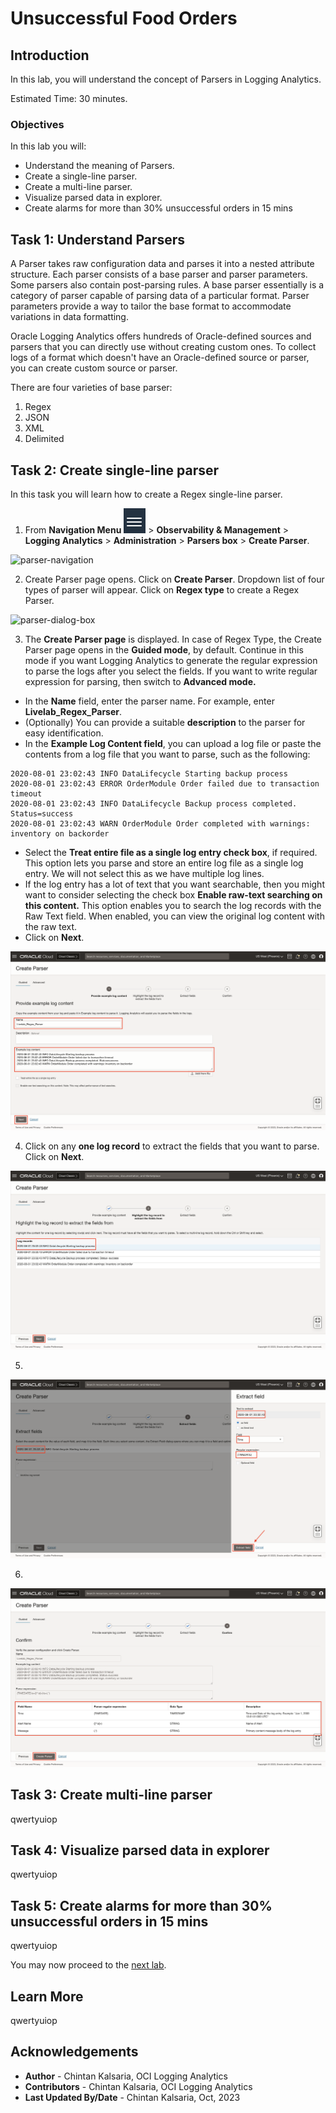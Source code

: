 # Unsuccessful Food Orders

## Introduction

In this lab, you will understand the concept of Parsers in Logging Analytics.

Estimated Time: 30 minutes.

### Objectives

In this lab you will:

* Understand the meaning of Parsers.
* Create a single-line parser.
* Create a multi-line parser.
* Visualize parsed data in explorer.
* Create alarms for more than 30% unsuccessful orders in 15 mins

## Task 1: Understand Parsers

A Parser takes raw configuration data and parses it into a nested attribute structure. Each parser consists of a base parser and parser parameters. Some parsers also contain post-parsing rules. A base parser essentially is a category of parser capable of parsing data of a particular format. Parser parameters provide a way to tailor the base format to accommodate variations in data formatting.

Oracle Logging Analytics offers hundreds of Oracle-defined sources and parsers that you can directly use without creating custom ones. To collect logs of a format which doesn't have an Oracle-defined source or parser, you can create custom source or parser.

There are four varieties of base parser:

1. Regex
2. JSON
3. XML
4. Delimited

## Task 2:  Create single-line parser

In this task you will learn how to create a Regex single-line parser.

1. From **Navigation Menu** ![navigation-menu](images/navigation-menu.png) > **Observability & Management** > **Logging Analytics** > **Administration** > **Parsers box** > **Create Parser**.

![parser-navigation](images/parser-navigation.gif)

2. Create Parser page opens. Click on **Create Parser**. Dropdown list of four types of parser will appear. Click on **Regex type** to create a Regex Parser.

![parser-dialog-box](images/parser-box.png)

3. The **Create Parser page** is displayed. In case of Regex Type, the Create Parser page opens in the **Guided mode**, by default. Continue in this mode if you want Logging Analytics to generate the regular expression to parse the logs after you select the fields. If you want to write regular expression for parsing, then switch to **Advanced mode.**

- In the **Name** field, enter the parser name. For example, enter **Livelab\_Regex\_Parser**.
- (Optionally) You can provide a suitable **description** to the parser for easy identification.
- In the **Example Log Content field**, you can upload a log file or paste the contents from a log file that you want to parse,  such as the following:

```
2020-08-01 23:02:43 INFO DataLifecycle Starting backup process
2020-08-01 23:02:43 ERROR OrderModule Order failed due to transaction timeout
2020-08-01 23:02:43 INFO DataLifecycle Backup process completed. Status=success
2020-08-01 23:02:43 WARN OrderModule Order completed with warnings: inventory on backorder
```

- Select the **Treat entire file as a single log entry check box**, if required. This option lets you parse and store an entire log file as a single log entry. We will not select this as we have multiple log lines.
- If the log entry has a lot of text that you want searchable, then you might want to consider selecting the check box **Enable raw-text searching on this content.** This option enables you to search the log records with the Raw Text field. When enabled, you can view the original log content with the raw text.
- Click on **Next**.

![create-parser-page-1](images/create-parser-page-1.png)

4. Click on any **one log record** to extract the fields that you want to parse. Click on **Next**.

![create-parser-page-2](images/create-parser-page-2.png)

5. 

![create-parser-page-3](images/create-parser-page-3.png)

6. 

![create-parser-page-5](images/create-parser-page-5.png)


## Task 3:  Create multi-line parser

qwertyuiop

## Task 4: Visualize parsed data in explorer

qwertyuiop

## Task 5: Create alarms for more than 30% unsuccessful orders in 15 mins

qwertyuiop

You may now proceed to the [next lab](#next).

## Learn More

qwertyuiop

## Acknowledgements

* **Author** - Chintan Kalsaria, OCI Logging Analytics
* **Contributors** -  Chintan Kalsaria, OCI Logging Analytics
* **Last Updated By/Date** - Chintan Kalsaria, Oct, 2023
